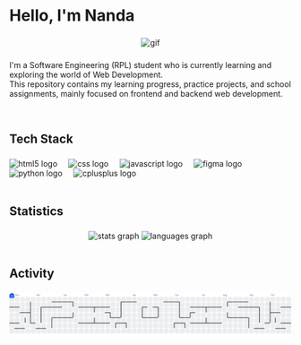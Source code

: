 <h1 align="left">Hello, I'm Nanda</h1>

###

<div align="center">
  <img height="200" src="/anime-girl.gif" alt="gif" />
</div>

###

<p align="left">
  I'm a Software Engineering (RPL) student who is currently learning and exploring the world of Web Development.  
  <br>This repository contains my learning progress, practice projects, and school assignments, mainly focused on frontend and backend web development.
</p>
<br>

###

<h2 align="left">Tech Stack</h2>

###

<div align="left">
  <img src="https://cdn.jsdelivr.net/gh/devicons/devicon/icons/html5/html5-original.svg" height="35" alt="html5 logo"  />
  <img width="12" />
  <img src="https://cdn.jsdelivr.net/gh/devicons/devicon/icons/css3/css3-original.svg" height="35" alt="css logo"  />
  <img width="12" />
  <img src="https://cdn.jsdelivr.net/gh/devicons/devicon/icons/javascript/javascript-original.svg" height="35" alt="javascript logo"  />
  <img width="12" />
  <img src="https://cdn.jsdelivr.net/gh/devicons/devicon/icons/figma/figma-original.svg" height="35" alt="figma logo"  />
  <img width="12" />
  <img src="https://cdn.jsdelivr.net/gh/devicons/devicon/icons/python/python-original.svg" height="40" alt="python logo"  />
  <img width="12" />
  <img src="https://cdn.jsdelivr.net/gh/devicons/devicon/icons/cplusplus/cplusplus-original.svg" height="40" alt="cplusplus logo"  />
</div>
<br>

###

<h2 align="left">Statistics</h2>

###

<div align="center">
  <img src="https://github-readme-stats.vercel.app/api?username=AnandaTryMuhtiga&hide_title=false&hide_rank=false&show_icons=true&include_all_commits=true&count_private=true&disable_animations=false&theme=dark&locale=en&hide_border=false&order=1" height="150" alt="stats graph"  />
  <img src="https://github-readme-stats.vercel.app/api/top-langs?username=AnandaTryMuhtiga&locale=en&hide_title=false&layout=compact&card_width=320&langs_count=5&theme=dark&hide_border=false&order=2" height="150" alt="languages graph"  />
</div>
<br>

###

<h2 align="left">Activity</h2>

###

<picture>
  <source media="(prefers-color-scheme: dark)" srcset="https://raw.githubusercontent.com/AnandaTryMuhtiga/AnandaTryMuhtiga/output/pacman-contribution-graph-dark.svg">
  <source media="(prefers-color-scheme: light)" srcset="https://raw.githubusercontent.com/AnandaTryMuhtiga/AnandaTryMuhtiga/output/pacman-contribution-graph.svg">
  <img alt="pacman contribution graph" src="https://raw.githubusercontent.com/AnandaTryMuhtiga/AnandaTryMuhtiga/output/pacman-contribution-graph.svg">
</picture>
